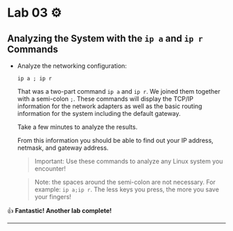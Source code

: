 # Lab 03 ⚙️

## Analyzing the System with the `ip a` and `ip r` Commands

- Analyze the networking configuration:

	`ip a ; ip r`

	That was a two-part command `ip a` and `ip r`. We joined them together with a semi-colon `;`. These commands will display the TCP/IP information for the network adapters as well as the basic routing information for the system including the default gateway. 
	
	Take a few minutes to analyze the results.

	From this information you should be able to find out your IP address, netmask, and gateway address. 

	> Important: Use these commands to analyze any Linux system you encounter!

	> Note: the spaces around the semi-colon are not necessary. For example: `ip a;ip r`. The less keys you press, the more you save your fingers!

👍 **Fantastic! Another lab complete!**

---
